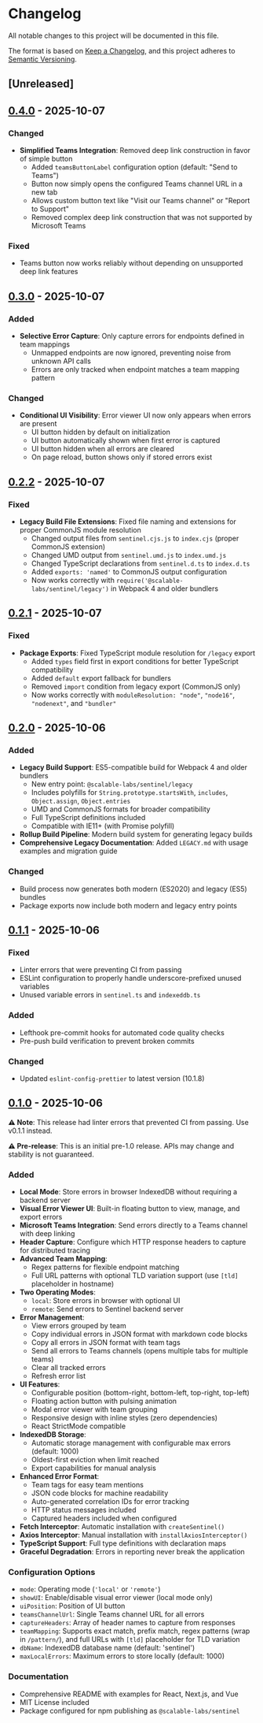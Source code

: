 # Changelog

All notable changes to this project will be documented in this file.

The format is based on [Keep a Changelog](https://keepachangelog.com/en/1.0.0/),
and this project adheres to [Semantic Versioning](https://semver.org/spec/v2.0.0.html).

## [Unreleased]

## [0.4.0] - 2025-10-07

### Changed
- **Simplified Teams Integration**: Removed deep link construction in favor of simple button
  - Added `teamsButtonLabel` configuration option (default: "Send to Teams")
  - Button now simply opens the configured Teams channel URL in a new tab
  - Allows custom button text like "Visit our Teams channel" or "Report to Support"
  - Removed complex deep link construction that was not supported by Microsoft Teams

### Fixed
- Teams button now works reliably without depending on unsupported deep link features

## [0.3.0] - 2025-10-07

### Added
- **Selective Error Capture**: Only capture errors for endpoints defined in team mappings
  - Unmapped endpoints are now ignored, preventing noise from unknown API calls
  - Errors are only tracked when endpoint matches a team mapping pattern

### Changed
- **Conditional UI Visibility**: Error viewer UI now only appears when errors are present
  - UI button hidden by default on initialization
  - UI button automatically shown when first error is captured
  - UI button hidden when all errors are cleared
  - On page reload, button shows only if stored errors exist

## [0.2.2] - 2025-10-07

### Fixed
- **Legacy Build File Extensions**: Fixed file naming and extensions for proper CommonJS module resolution
  - Changed output files from `sentinel.cjs.js` to `index.cjs` (proper CommonJS extension)
  - Changed UMD output from `sentinel.umd.js` to `index.umd.js`
  - Changed TypeScript declarations from `sentinel.d.ts` to `index.d.ts`
  - Added `exports: 'named'` to CommonJS output configuration
  - Now works correctly with `require('@scalable-labs/sentinel/legacy')` in Webpack 4 and older bundlers

## [0.2.1] - 2025-10-07

### Fixed
- **Package Exports**: Fixed TypeScript module resolution for `/legacy` export
  - Added `types` field first in export conditions for better TypeScript compatibility
  - Added `default` export fallback for bundlers
  - Removed `import` condition from legacy export (CommonJS only)
  - Now works correctly with `moduleResolution: "node"`, `"node16"`, `"nodenext"`, and `"bundler"`

## [0.2.0] - 2025-10-06

### Added
- **Legacy Build Support**: ES5-compatible build for Webpack 4 and older bundlers
  - New entry point: `@scalable-labs/sentinel/legacy`
  - Includes polyfills for `String.prototype.startsWith`, `includes`, `Object.assign`, `Object.entries`
  - UMD and CommonJS formats for broader compatibility
  - Full TypeScript definitions included
  - Compatible with IE11+ (with Promise polyfill)
- **Rollup Build Pipeline**: Modern build system for generating legacy builds
- **Comprehensive Legacy Documentation**: Added `LEGACY.md` with usage examples and migration guide

### Changed
- Build process now generates both modern (ES2020) and legacy (ES5) bundles
- Package exports now include both modern and legacy entry points

## [0.1.1] - 2025-10-06

### Fixed
- Linter errors that were preventing CI from passing
- ESLint configuration to properly handle underscore-prefixed unused variables
- Unused variable errors in `sentinel.ts` and `indexeddb.ts`

### Added
- Lefthook pre-commit hooks for automated code quality checks
- Pre-push build verification to prevent broken commits

### Changed
- Updated `eslint-config-prettier` to latest version (10.1.8)

## [0.1.0] - 2025-10-06

**⚠️ Note**: This release had linter errors that prevented CI from passing. Use v0.1.1 instead.

**⚠️ Pre-release**: This is an initial pre-1.0 release. APIs may change and stability is not guaranteed.

### Added
- **Local Mode**: Store errors in browser IndexedDB without requiring a backend server
- **Visual Error Viewer UI**: Built-in floating button to view, manage, and export errors
- **Microsoft Teams Integration**: Send errors directly to a Teams channel with deep linking
- **Header Capture**: Configure which HTTP response headers to capture for distributed tracing
- **Advanced Team Mapping**:
  - Regex patterns for flexible endpoint matching
  - Full URL patterns with optional TLD variation support (use `[tld]` placeholder in hostname)
- **Two Operating Modes**:
  - `local`: Store errors in browser with optional UI
  - `remote`: Send errors to Sentinel backend server
- **Error Management**:
  - View errors grouped by team
  - Copy individual errors in JSON format with markdown code blocks
  - Copy all errors in JSON format with team tags
  - Send all errors to Teams channels (opens multiple tabs for multiple teams)
  - Clear all tracked errors
  - Refresh error list
- **UI Features**:
  - Configurable position (bottom-right, bottom-left, top-right, top-left)
  - Floating action button with pulsing animation
  - Modal error viewer with team grouping
  - Responsive design with inline styles (zero dependencies)
  - React StrictMode compatible
- **IndexedDB Storage**:
  - Automatic storage management with configurable max errors (default: 1000)
  - Oldest-first eviction when limit reached
  - Export capabilities for manual analysis
- **Enhanced Error Format**:
  - Team tags for easy team mentions
  - JSON code blocks for machine readability
  - Auto-generated correlation IDs for error tracking
  - HTTP status messages included
  - Captured headers included when configured
- **Fetch Interceptor**: Automatic installation with `createSentinel()`
- **Axios Interceptor**: Manual installation with `installAxiosInterceptor()`
- **TypeScript Support**: Full type definitions with declaration maps
- **Graceful Degradation**: Errors in reporting never break the application

### Configuration Options
- `mode`: Operating mode (`'local'` or `'remote'`)
- `showUI`: Enable/disable visual error viewer (local mode only)
- `uiPosition`: Position of UI button
- `teamsChannelUrl`: Single Teams channel URL for all errors
- `captureHeaders`: Array of header names to capture from responses
- `teamMapping`: Supports exact match, prefix match, regex patterns (wrap in `/pattern/`), and full URLs with `[tld]` placeholder for TLD variation
- `dbName`: IndexedDB database name (default: 'sentinel')
- `maxLocalErrors`: Maximum errors to store locally (default: 1000)

### Documentation
- Comprehensive README with examples for React, Next.js, and Vue
- MIT License included
- Package configured for npm publishing as `@scalable-labs/sentinel`

[0.4.0]: https://github.com/scalabledk/sentineljs/releases/tag/v0.4.0
[0.3.0]: https://github.com/scalabledk/sentineljs/releases/tag/v0.3.0
[0.2.2]: https://github.com/scalabledk/sentineljs/releases/tag/v0.2.2
[0.2.1]: https://github.com/scalabledk/sentineljs/releases/tag/v0.2.1
[0.2.0]: https://github.com/scalabledk/sentineljs/releases/tag/v0.2.0
[0.1.1]: https://github.com/scalabledk/sentineljs/releases/tag/v0.1.1
[0.1.0]: https://github.com/scalabledk/sentineljs/releases/tag/v0.1.0
